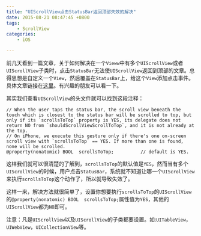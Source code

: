 ```yaml
---
title: "UIScrollView点击StatusBar返回顶部失效的解决"
date: 2015-08-21 08:47:45 +0800
tags: 
    - ScrollView
categories:
    - iOS

---
```


前几天看到一篇文章，关于如何解决在一个`Vieww`中有多个`UIScrollView`或者`UIScrollView`子类时，点击`StatusBar`无法使`UIScrollView`返回到顶部的文章。总得思想是自定义一个`View`，然后覆盖在`StatusBar`上，给这个`View`添加点击事件。具体文章链接在[这里](http://www.cocoachina.com/ios/20150814/12949.html)。有兴趣的朋友可以看一下。
<!--more-->
其实我们查看`UIScrollView`的头文件就可以找到这段注释：

```
// When the user taps the status bar, the scroll view beneath the touch which is closest to the status bar will be scrolled to top, but only if its `scrollsToTop` property is YES, its delegate does not return NO from `shouldScrollViewScrollToTop`, and it is not already at the top.
// On iPhone, we execute this gesture only if there's one on-screen scroll view with `scrollsToTop` == YES. If more than one is found, none will be scrolled.
@property(nonatomic) BOOL  scrollsToTop;          // default is YES.
```

这样我们就可以很清楚的了解到，`scrollsToTop`的默认值是`YES`，然而当有多个`UIScrollView`的时候，用户点击`StatusBar`，系统就不知道让哪一个`UIScrollView`来执行`scrollsToTop`这个动作了，所以就导致失效了。

这样一来，解决方法就很简单了，设置你想要执行`scrollsToTop`的`UIScrollView`的`@property(nonatomic) BOOL  scrollsToTop;`属性值为`YES`，其他的`UIScrollView`都为`NO`即可。

注意：凡是`UIScrollView`以及`UIScrollView`的子类都要设置。如:`UITableView`，`UIWebView`，`UICollectionView`等。
